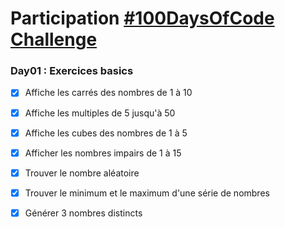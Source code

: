 # Participation [#100DaysOfCode Challenge](https://www.100daysofcode.com/)

### Day01 : Exercices basics
  - [x] Affiche les carrés des nombres de 1 à 10 
  - [x] Affiche les multiples de 5 jusqu'à 50
  - [x] Affiche les cubes des nombres de 1 à 5
  - [x] Afficher les nombres impairs de 1 à 15 
  - [x] Trouver le nombre aléatoire
  - [X] Trouver le minimum et le maximum d'une série de nombres
  - [X] Générer 3 nombres distincts



